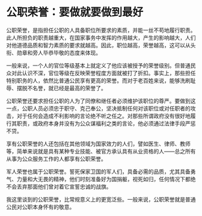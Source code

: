 <link href="../../../../css/style.css" rel="stylesheet" type="text/css" />

# 公职荣誉：要做就要做到最好

<div class="p">

公职荣誉，是指担任公职的人具备职位所要求的素质，并能一丝不苟地履行职责。此人所担负的职责越重大，在国家事务中发挥的作用越大，产生的影响越大，人们对他道德品质和智力素质的要求就越高。因此，职位越高，荣誉越高，这可以从头衔、勋章和旁人毕恭毕敬的态度来体现。

一般来说，一个人的官位等级基本上就定义了他应该被授予的荣誉级别。但普通民众对此认识不深，官位等级在反映荣誉程度方面就被打了折扣。事实上，那些担任特别职务的人，依然比普通公民享有更高的荣誉。而对于老百姓来说，能够洗刷耻辱、摆脱不名誉，就已经是最高的荣誉了。

公职荣誉还要求担任公职的人为了同僚和继任者必须维护该职位的尊严。要做到这一点，公职人员必须忠于职守、克己奉公，坚决抵制任何对该职位或对任职者的攻击，对于任何会造成不利影响的言论绝不听之任之。对那些所谓政府没有很好地履行其职责，或政府本身并没有为公众谋福利之类的言论，他必须通过法律手段严惩不贷。

享有公职荣誉的人还包括在其他领域为国家效力的人们，譬如医生、律师、教师等，简单来说就是具有某种专业技能、被官方承认具有从业资格的人——总之所有从事为公众服务工作的人都享有公职荣誉。

军人荣誉也属于公职荣誉。誓死保家卫国的军人们，具备必需的品质，尤其具备勇气、力量和大无畏的精神，他们时刻准备好为国捐躯，视死如归，任何情况下都绝不会丢弃那面他们曾对着它宣誓忠诚的战旗。

我这里谈到的公职荣誉，比常规意义上的更宽泛些。一般来说，公职荣誉就是普通公民对公职本身怀有的敬意。

